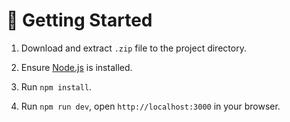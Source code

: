 # 🚀 Getting Started

1. Download and extract `.zip` file to the project directory.

2. Ensure [Node.js](https://nodejs.org/) is installed.

3. Run `npm install`.

4. Run `npm run dev`, open `http://localhost:3000` in your browser.
